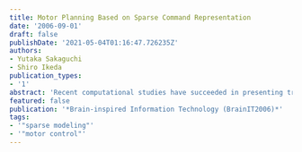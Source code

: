 ```yaml
---
title: Motor Planning Based on Sparse Command Representation
date: '2006-09-01'
draft: false
publishDate: '2021-05-04T01:16:47.726235Z'
authors:
- Yutaka Sakaguchi
- Shiro Ikeda
publication_types:
- '1'
abstract: 'Recent computational studies have succeeded in presenting trajectory planning algorithms which could well replicate human movements. However, most of them have not explicitly clarified the problem of motor command representation. The authors recently proposed a novel motor planning algorithm based on &quot;sparse representation,&quot; which tries to design motor commands with combination of a smaller number of basis patterns. This paper presents a generalized formulation of this framework.'
featured: false
publication: '*Brain-inspired Information Technology (BrainIT2006)*'
tags:
- '"sparse modeling"'
- '"motor control"'
---
```

